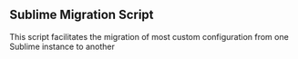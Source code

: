## Sublime Migration Script

This script facilitates the migration of most custom configuration from one Sublime instance to another